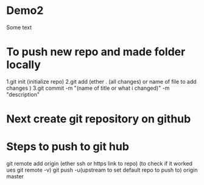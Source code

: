 # Demo2

Some text

# To  push new repo  and made folder locally

1.git init (initialize repo)
2.git add (ether . (all changes) or name of file to add changes )
3.git commit -m "(name of title or what i changed)" -m "description"
# Next create git repository on github

# Steps to push to git hub
git remote add origin (ether ssh or https link to repo)
(to check if it worked ues git remote -v)
git push -u(upstream to set default repo to push to) origin master


